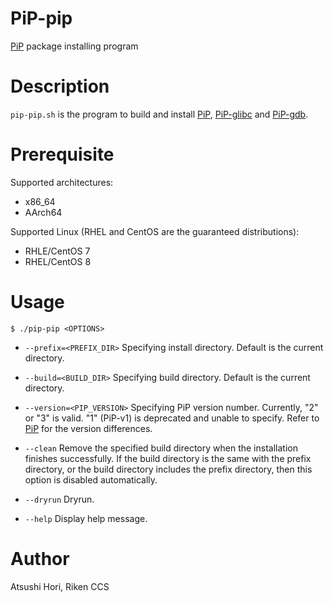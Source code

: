 # PiP-pip

[PiP](../../../PiP) package installing program

# Description

`pip-pip.sh` is the program to build and install
[PiP](../../PiP), [PiP-glibc](../../../PiP-glibc) and
[PiP-gdb](../../../PiP-gdb).

# Prerequisite

Supported architectures:

- x86_64
- AArch64

Supported Linux (RHEL and CentOS are the guaranteed distributions):

- RHLE/CentOS 7
- RHEL/CentOS 8

# Usage

    $ ./pip-pip <OPTIONS>

- `--prefix=<PREFIX_DIR>`
  Specifying install directory. Default is the current directory.

- `--build=<BUILD_DIR>`
  Specifying build directory. Default is the current directory.

- `--version=<PIP_VERSION>`
  Specifying PiP version number. Currently, "2" or "3" is valid. "1"
  (PiP-v1) is deprecated and unable to specify.  Refer to
  [PiP](../../PiP) for the version differences.

- `--clean`
  Remove the specified build directory when the installation finishes
  successfully.  If the build directory is the
  same with the prefix directory, or the build directory includes the
  prefix directory, then this option is disabled automatically.

- `--dryrun`
  Dryrun.

- `--help`
  Display help message.

# Author

Atsushi Hori, Riken CCS
